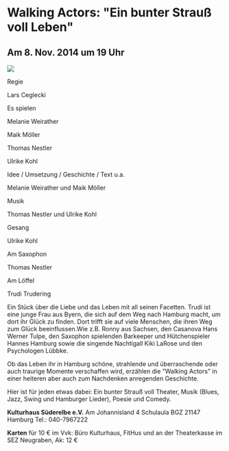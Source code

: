 # Walking Actors: "Ein bunter Strauß voll Leben"

## Am 8. Nov. 2014 um 19 Uhr

![](resources/_wsb_484x338_Flyer_ein+Srau$C3$9F_+$282$29+1.jpg)

Regie

Lars Ceglecki

Es spielen

Melanie Weirather

Maik Möller

Thomas Nestler

Ulrike Kohl

Idee / Umsetzung / Geschichte / Text u.a.

Melanie Weirather und Maik Möller

Musik

Thomas Nestler und Ulrike Kohl

Gesang

Ulrike Kohl

Am Saxophon

Thomas Nestler

Am Löffel

Trudi Trudering

Ein Stück über die Liebe und das Leben mit all seinen Facetten. Trudi
ist eine junge Frau aus Byern, die sich auf dem Weg nach Hamburg macht,
um dort ihr Glück zu finden. Dort trifft sie auf viele Menschen, die
ihren Weg zum Glück beeinflussen.Wie z.B. Ronny aus Sachsen, den
Casanova Hans Werner Tulpe, den Saxophon spielenden Barkeeper und
Hütchenspieler Hannes Hamburg sowie die singende Nachtigall Kiki LaRose
und den Psychologen Lübbke.

Ob das Leben ihr in Hamburg schöne, strahlende und überraschende oder
auch traurige Momente verschaffen wird, erzählen die "Walking Actors" in
einer heiteren aber auch zum Nachdenken anregenden Geschichte.

Hier ist für jeden etwas dabei: Ein bunter Strauß voll Theater, Musik
(Blues, Jazz, Swing und Hamburger Lieder), Poesie und Comedy.

**Kulturhaus Süderelbe e.V.** 
Am Johannisland 4 
Schulaula BGZ 
21147 Hamburg 
Tel.: 040-7967222 

**Karten** für 10 € im Vvk: Büro Kulturhaus, FitHus und an der
Theaterkasse im SEZ Neugraben, Ak: 12 €
